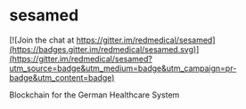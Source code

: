# sesamed

[![Join the chat at https://gitter.im/redmedical/sesamed](https://badges.gitter.im/redmedical/sesamed.svg)](https://gitter.im/redmedical/sesamed?utm_source=badge&utm_medium=badge&utm_campaign=pr-badge&utm_content=badge)

Blockchain for the German Healthcare System
